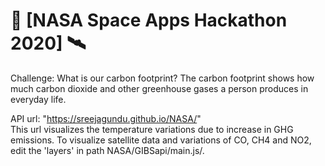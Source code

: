 # 🤖 [NASA Space Apps Hackathon 2020] 🛰️ 

Challenge: What is our carbon footprint?
The carbon footprint shows how much carbon dioxide and other greenhouse gases a person produces in everyday life.

API url: "https://sreejagundu.github.io/NASA/"  
This url visualizes the temperature variations due to increase in GHG emissions. To visualize satellite data and variations of CO, CH4 and NO2, edit the 'layers' in path  NASA/GIBSapi/main.js/.

